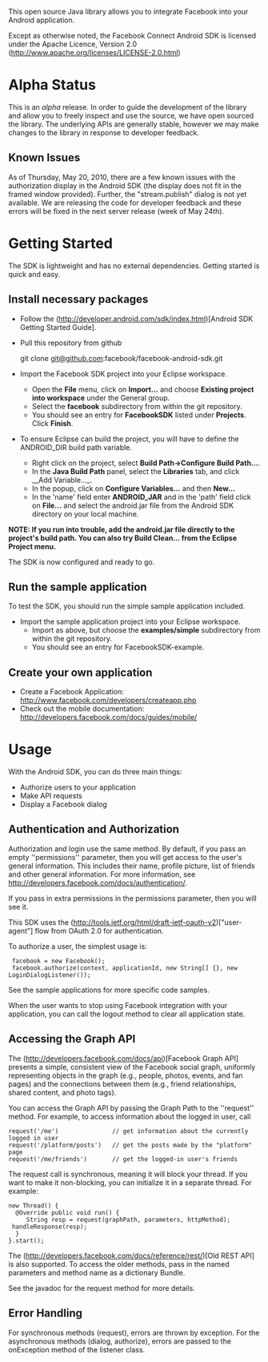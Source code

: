 This open source Java library allows you to integrate Facebook into your Android application.

Except as otherwise noted, the Facebook Connect Android SDK is licensed under the Apache Licence, Version 2.0 (http://www.apache.org/licenses/LICENSE-2.0.html)

Alpha Status
============

This is an _alpha_ release. In order to guide the development of the library and allow you to freely inspect and use the source, we have open sourced the library. The underlying APIs are generally stable, however we may make changes to the library in response to developer feedback.

Known Issues
------------

As of Thursday, May 20, 2010, there are a few known issues with the authorization display in the Android SDK (the display does not fit in the framed window provided).  Further, the "stream.publish" dialog is not yet available.
We are releasing the code for developer feedback and these errors will be fixed in the next server release (week of May 24th).

Getting Started
===============

The SDK is lightweight and has no external dependencies. Getting started is quick and easy.

Install necessary packages
--------------------------

* Follow the (http://developer.android.com/sdk/index.html)[Android SDK Getting Started Guide].

* Pull this repository from github

     git clone git@github.com:facebook/facebook-android-sdk.git

* Import the Facebook SDK project into your Eclipse workspace. 
  * Open the __File__ menu, click on __Import...__ and choose __Existing project into workspace__ under the General group. 
  * Select the __facebook__ subdirectory from within the git repository. 
  * You should see an entry for __FacebookSDK__ listed under __Projects__. Click __Finish__.

* To ensure Eclipse can build the project, you will have to define the ANDROID_DIR build path variable. 
  * Right click on the project, select __Build Path->Configure Build Path...__.
  * In the __Java Build Path__ panel, select the __Libraries__ tab, and click __Add Variable..._.
  * In the popup, click on __Configure Variables...__ and then __New...__
  * In the 'name' field enter __ANDROID_JAR__ and in the 'path' field click on __File...__ and select the android.jar file from the Android SDK directory on your local machine.

__NOTE: If you run into trouble, add the android.jar file directly to the project's build path.  You can also try Build Clean... from the Eclipse Project menu.__

The SDK is now configured and ready to go.

Run the sample application
--------------------------

To test the SDK, you should run the simple sample application included.

* Import the sample application project into your Eclipse workspace.
  * Import as above, but choose the __examples/simple__ subdirectory from within the git repository.
  * You should see an entry for FacebookSDK-example.

Create your own application
---------------------------

* Create a Facebook Application: http://www.facebook.com/developers/createapp.php
* Check out the mobile documentation: http://developers.facebook.com/docs/guides/mobile/

Usage
=====

With the Android SDK, you can do three main things:

* Authorize users to your application
* Make API requests
* Display a Facebook dialog

Authentication and Authorization
-----

Authorization and login use the same method. By default, if you pass an empty ''permissions'' parameter, then you will get access to the user's general information.
This includes their name, profile picture, list of friends and other general information. For more information, see http://developers.facebook.com/docs/authentication/.

If you pass in extra permissions in the permissions parameter, then you will see it.

This SDK uses the (http://tools.ietf.org/html/draft-ietf-oauth-v2)["user-agent"] flow from OAuth 2.0 for authentication.

To authorize a user, the simplest usage is:

     facebook = new Facebook();
     facebook.authorize(context, applicationId, new String[] {}, new LoginDialogListener());

See the sample applications for more specific code samples.

When the user wants to stop using Facebook integration with your application, you can call the logout method to clear all application state.

Accessing the Graph API
-----------------------

The (http://developers.facebook.com/docs/api)[Facebook Graph API] presents a simple, consistent view of the Facebook social graph, uniformly representing objects in the graph (e.g., people, photos, events, and fan pages) and the connections between them (e.g., friend relationships, shared content, and photo tags).

You can access the Graph API by passing the Graph Path to the ''request'' method. For example, to access information about the logged in user, call

    request('/me')               // get information about the currently logged in user
    request('/platform/posts')   // get the posts made by the "platform" page
    request('/me/friends')       // get the logged-in user's friends

The request call is synchronous, meaning it will block your thread. If you want to make it non-blocking, you can initialize it in a separate thread. For example:

    new Thread() {
      @Override public void run() {
         String resp = request(graphPath, parameters, httpMethod);
	 handleResponse(resp);
      }
    }.start();

The (http://developers.facebook.com/docs/reference/rest/)[Old REST API] is also supported. To access the older methods, pass in the named parameters and method name as a dictionary Bundle.

See the javadoc for the request method for more details.

Error Handling
--------------

For synchronous methods (request), errors are thrown by exception. For the asynchronous methods (dialog, authorize), errors are passed to the onException method of the listener class.
